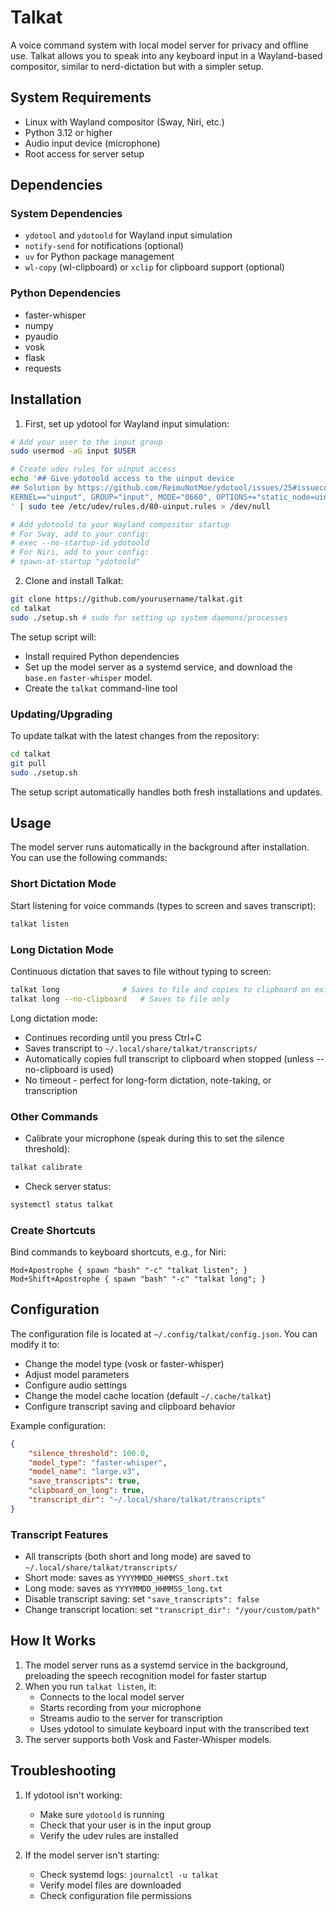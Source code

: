 # Talkat

A voice command system with local model server for privacy and offline use. Talkat allows you to speak into any keyboard input in a Wayland-based compositor, similar to nerd-dictation but with a simpler setup.

## System Requirements

- Linux with Wayland compositor (Sway, Niri, etc.)
- Python 3.12 or higher
- Audio input device (microphone)
- Root access for server setup

## Dependencies

### System Dependencies
- `ydotool` and `ydotoold` for Wayland input simulation
- `notify-send` for notifications (optional)
- `uv` for Python package management
- `wl-copy` (wl-clipboard) or `xclip` for clipboard support (optional)

### Python Dependencies
- faster-whisper
- numpy
- pyaudio
- vosk
- flask
- requests

## Installation

1. First, set up ydotool for Wayland input simulation:
```bash
# Add your user to the input group
sudo usermod -aG input $USER

# Create udev rules for uinput access
echo '## Give ydotoold access to the uinput device
## Solution by https://github.com/ReimuNotMoe/ydotool/issues/25#issuecomment-535842993
KERNEL=="uinput", GROUP="input", MODE="0660", OPTIONS+="static_node=uinput"
' | sudo tee /etc/udev/rules.d/80-uinput.rules > /dev/null

# Add ydotoold to your Wayland compositor startup
# For Sway, add to your config:
# exec --no-startup-id ydotoold
# For Niri, add to your config:
# spawn-at-startup "ydotoold"
```

2. Clone and install Talkat:
```bash
git clone https://github.com/yourusername/talkat.git
cd talkat
sudo ./setup.sh # sudo for setting up system daemons/processes
```

The setup script will:
- Install required Python dependencies
- Set up the model server as a systemd service, and download the `base.en` `faster-whisper` model.
- Create the `talkat` command-line tool

### Updating/Upgrading

To update talkat with the latest changes from the repository:
```bash
cd talkat
git pull
sudo ./setup.sh
```

The setup script automatically handles both fresh installations and updates.

## Usage

The model server runs automatically in the background after installation. You can use the following commands:

### Short Dictation Mode
Start listening for voice commands (types to screen and saves transcript):
```bash
talkat listen
```

### Long Dictation Mode
Continuous dictation that saves to file without typing to screen:
```bash
talkat long              # Saves to file and copies to clipboard on exit
talkat long --no-clipboard   # Saves to file only
```

Long dictation mode:
- Continues recording until you press Ctrl+C
- Saves transcript to `~/.local/share/talkat/transcripts/`
- Automatically copies full transcript to clipboard when stopped (unless --no-clipboard is used)
- No timeout - perfect for long-form dictation, note-taking, or transcription

### Other Commands
- Calibrate your microphone (speak during this to set the silence threshold):
```bash
talkat calibrate
```

- Check server status:
```bash
systemctl status talkat
```

### Create Shortcuts
Bind commands to keyboard shortcuts, e.g., for Niri:
```
Mod+Apostrophe { spawn "bash" "-c" "talkat listen"; }
Mod+Shift+Apostrophe { spawn "bash" "-c" "talkat long"; }
```

## Configuration

The configuration file is located at `~/.config/talkat/config.json`. You can modify it to:
- Change the model type (vosk or faster-whisper)
- Adjust model parameters
- Configure audio settings
- Change the model cache location (default `~/.cache/talkat`)
- Configure transcript saving and clipboard behavior

Example configuration:
```json
{
    "silence_threshold": 100.0,
    "model_type": "faster-whisper",
    "model_name": "large.v3",
    "save_transcripts": true,
    "clipboard_on_long": true,
    "transcript_dir": "~/.local/share/talkat/transcripts"
}
```

### Transcript Features
- All transcripts (both short and long mode) are saved to `~/.local/share/talkat/transcripts/`
- Short mode: saves as `YYYYMMDD_HHMMSS_short.txt`
- Long mode: saves as `YYYYMMDD_HHMMSS_long.txt`
- Disable transcript saving: set `"save_transcripts": false`
- Change transcript location: set `"transcript_dir": "/your/custom/path"`

## How It Works

1. The model server runs as a systemd service in the background, preloading the speech recognition model for faster startup
2. When you run `talkat listen`, it:
   - Connects to the local model server
   - Starts recording from your microphone
   - Streams audio to the server for transcription
   - Uses ydotool to simulate keyboard input with the transcribed text
3. The server supports both Vosk and Faster-Whisper models.

## Troubleshooting

1. If ydotool isn't working:
   - Make sure `ydotoold` is running
   - Check that your user is in the input group
   - Verify the udev rules are installed

2. If the model server isn't starting:
   - Check systemd logs: `journalctl -u talkat`
   - Verify model files are downloaded
   - Check configuration file permissions
   
